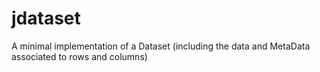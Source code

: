 # jdataset
A minimal implementation of a Dataset (including the data and MetaData associated to rows and columns)
